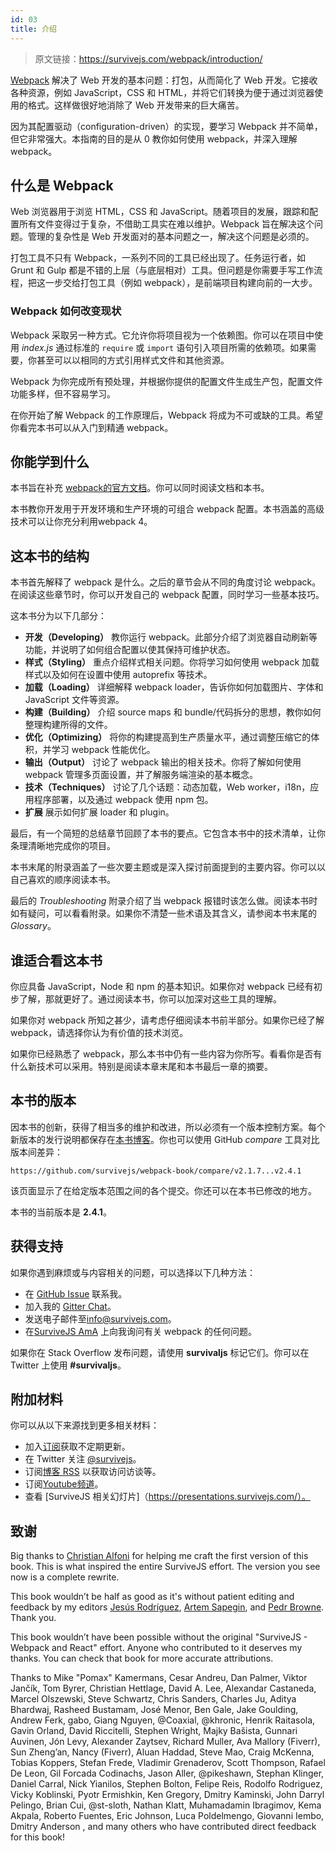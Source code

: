 ```yaml
---
id: 03
title: 介绍
---
```


> 原文链接：https://survivejs.com/webpack/introduction/

[Webpack](https://webpack.js.org/) 解决了 Web 开发的基本问题：打包，从而简化了 Web 开发。它接收各种资源，例如 JavaScript，CSS 和 HTML，并将它们转换为便于通过浏览器使用的格式。这样做很好地消除了 Web 开发带来的巨大痛苦。

因为其配置驱动（configuration-driven）的实现，要学习 Webpack 并不简单，但它非常强大。本指南的目的是从 0 教你如何使用 webpack，并深入理解 webpack。

## 什么是 Webpack

Web 浏览器用于浏览 HTML，CSS 和 JavaScript。随着项目的发展，跟踪和配置所有文件变得过于复杂，不借助工具实在难以维护。Webpack 旨在解决这个问题。管理的复杂性是 Web 开发面对的基本问题之一，解决这个问题是必须的。

打包工具不只有 Webpack，一系列不同的工具已经出现了。任务运行者，如 Grunt 和 Gulp 都是不错的上层（与底层相对）工具。但问题是你需要手写工作流程，把这一步交给打包工具（例如 webpack），是前端项目构建向前的一大步。


### Webpack 如何改变现状

Webpack 采取另一种方式。它允许你将项目视为一个依赖图。你可以在项目中使用 *index.js* 通过标准的 `require` 或 `import` 语句引入项目所需的依赖项。如果需要，你甚至可以以相同的方式引用样式文件和其他资源。

Webpack 为你完成所有预处理，并根据你提供的配置文件生成生产包，配置文件功能多样，但不容易学习。

在你开始了解 Webpack 的工作原理后，Webpack 将成为不可或缺的工具。希望你看完本书可以从入门到精通 webpack。

## 你能学到什么

本书旨在补充 [webpack的官方文档](https://webpack.js.org/)。你可以同时阅读文档和本书。

本书教你开发用于开发环境和生产环境的可组合 webpack 配置。本书涵盖的高级技术可以让你充分利用webpack 4。


## 这本书的结构

本书首先解释了 webpack 是什么。之后的章节会从不同的角度讨论 webpack。在阅读这些章节时，你可以开发自己的 webpack 配置，同时学习一些基本技巧。

这本书分为以下几部分：

* **开发（Developing）** 教你运行 webpack。此部分介绍了浏览器自动刷新等功能，并说明了如何组合配置以使其保持可维护状态。
* **样式（Styling）** 重点介绍样式相关问题。你将学习如何使用 webpack 加载样式以及如何在设置中使用 autoprefix 等技术。
* **加载（Loading）** 详细解释 webpack loader，告诉你如何加载图片、字体和 JavaScript 文件等资源。
* **构建（Building）** 介绍 source maps 和 bundle/代码拆分的思想，教你如何整理构建所得的文件。
* **优化（Optimizing）** 将你的构建提高到生产质量水平，通过调整压缩它的体积，并学习 webpack 性能优化。
* **输出（Output）** 讨论了 webpack 输出的相关技术。你将了解如何使用 webpack 管理多页面设置，并了解服务端渲染的基本概念。
* **技术（Techniques）** 讨论了几个话题：动态加载，Web worker，i18n，应用程序部署，以及通过 webpack 使用 npm 包。
* **扩展** 展示如何扩展 loader 和 plugin。

最后，有一个简短的总结章节回顾了本书的要点。它包含本书中的技术清单，让你条理清晰地完成你的项目。

本书末尾的附录涵盖了一些次要主题或是深入探讨前面提到的主要内容。你可以以自己喜欢的顺序阅读本书。

最后的 *Troubleshooting* 附录介绍了当 webpack 报错时该怎么做。阅读本书时如有疑问，可以看看附录。如果你不清楚一些术语及其含义，请参阅本书末尾的 *Glossary*。

## 谁适合看这本书

你应具备 JavaScript，Node 和 npm 的基本知识。如果你对 webpack 已经有初步了解，那就更好了。通过阅读本书，你可以加深对这些工具的理解。

如果你对 webpack 所知之甚少，请考虑仔细阅读本书前半部分。如果你已经了解 webpack，请选择你认为有价值的技术浏览。

如果你已经熟悉了 webpack，那么本书中仍有一些内容为你所写。看看你是否有什么新技术可以采用。特别是阅读本章末尾和本书最后一章的摘要。

## 本书的版本

因本书的创新，获得了相当多的维护和改进，所以必须有一个版本控制方案。每个新版本的发行说明都保存在[本书博客](https://survivejs.com/blog/)。你也可以使用 GitHub *compare* 工具对比版本间差异：

```
https://github.com/survivejs/webpack-book/compare/v2.1.7...v2.4.1
```

该页面显示了在给定版本范围之间的各个提交。你还可以在本书已修改的地方。

本书的当前版本是 **2.4.1**。

## 获得支持

如果你遇到麻烦或与内容相关的问题，可以选择以下几种方法：

* 在 [GitHub Issue](https://github.com/survivejs/webpack-book/issues) 联系我。
* 加入我的 [Gitter Chat](https://gitter.im/survivejs/webpack)。
* 发送电子邮件至[info@survivejs.com](mailto:info@survivejs.com)。
* 在[SurviveJS AmA](https://github.com/survivejs/ama/issues) 上向我询问有关 webpack 的任何问题。

如果你在 Stack Overflow 发布问题，请使用 **survivaljs** 标记它们。你可以在 Twitter 上使用 **#survivaljs**。

## 附加材料

你可以从以下来源找到更多相关材料：

* 加入[订阅](https://eepurl.com/bth1v5)获取不定期更新。
* 在 Twitter 关注 [@survivejs](https://twitter.com/survivejs)。
* 订阅[博客 RSS](https://survivejs.com/atom.xml) 以获取访问访谈等。
* 订阅[Youtube频道](https://www.youtube.com/channel/UCvUR-BJcbrhmRQZEEr4_bnw)。
* 查看 [SurviveJS 相关幻灯片]（https://presentations.survivejs.com/）。

## 致谢

Big thanks to [Christian Alfoni](http://www.christianalfoni.com/) for helping me craft the first version of this book. This is what inspired the entire SurviveJS effort. The version you see now is a complete rewrite.

This book wouldn’t be half as good as it's without patient editing and feedback by my editors [Jesús Rodríguez](https://github.com/Foxandxss), [Artem Sapegin](https://github.com/sapegin), and [Pedr Browne](https://github.com/Undistraction). Thank you.

This book wouldn’t have been possible without the original "SurviveJS - Webpack and React" effort. Anyone who contributed to it deserves my thanks. You can check that book for more accurate attributions.

Thanks to Mike "Pomax" Kamermans, Cesar Andreu, Dan Palmer, Viktor Jančík, Tom Byrer, Christian Hettlage, David A. Lee, Alexandar Castaneda, Marcel Olszewski, Steve Schwartz, Chris Sanders, Charles Ju, Aditya Bhardwaj, Rasheed Bustamam, José Menor, Ben Gale, Jake Goulding, Andrew Ferk, gabo, Giang Nguyen, @Coaxial, @khronic, Henrik Raitasola, Gavin Orland, David Riccitelli, Stephen Wright, Majky Bašista, Gunnari Auvinen, Jón Levy, Alexander Zaytsev, Richard Muller, Ava Mallory (Fiverr), Sun Zheng’an, Nancy (Fiverr), Aluan Haddad, Steve Mao, Craig McKenna, Tobias Koppers, Stefan Frede, Vladimir Grenaderov, Scott Thompson, Rafael De Leon, Gil Forcada Codinachs, Jason Aller, @pikeshawn, Stephan Klinger, Daniel Carral, Nick Yianilos, Stephen Bolton, Felipe Reis, Rodolfo Rodriguez, Vicky Koblinski, Pyotr Ermishkin, Ken Gregory, Dmitry Kaminski, John Darryl Pelingo, Brian Cui, @st-sloth, Nathan Klatt, Muhamadamin Ibragimov, Kema Akpala, Roberto Fuentes, Eric Johnson, Luca Poldelmengo, Giovanni Iembo, Dmitry Anderson , and many others who have contributed direct feedback for this book!

